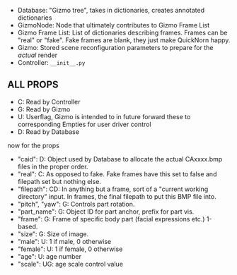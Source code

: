 * Database: "Gizmo tree", takes in dictionaries, creates annotated dictionaries
* GizmoNode: Node that ultimately contributes to Gizmo Frame List
* Gizmo Frame List: List of dictionaries describing frames. Frames can be "real" or "fake". Fake frames are blank, they just make QuickNorn happy.
* Gizmo: Stored scene reconfiguration parameters to prepare for the *actual* render
* Controller: `__init__.py`

## ALL PROPS

* C: Read by Controller
* G: Read by Gizmo
* U: Userflag, Gizmo is intended to in future forward these to corresponding Empties for user driver control
* D: Read by Database

now for the props

* "caid": D: Object used by Database to allocate the actual CAxxxx.bmp files in the proper order.
* "real": C: As opposed to fake. Fake frames have this set to false and filepath set but nothing else.
* "filepath": CD: In anything but a frame, sort of a "current working directory" input. In frames, the final filepath to put this BMP file into.
* "pitch", "yaw": G: Controls part rotation.
* "part_name": G: Object ID for part anchor, prefix for part vis.
* "frame": G: Frame of specific body part (facial expressions etc.) 1-based.
* "size": G: Size of image.
* "male": U: 1 if male, 0 otherwise
* "female": U: 1 if female, 0 otherwise
* "age": U: age number
* "scale": UG: age scale control value

